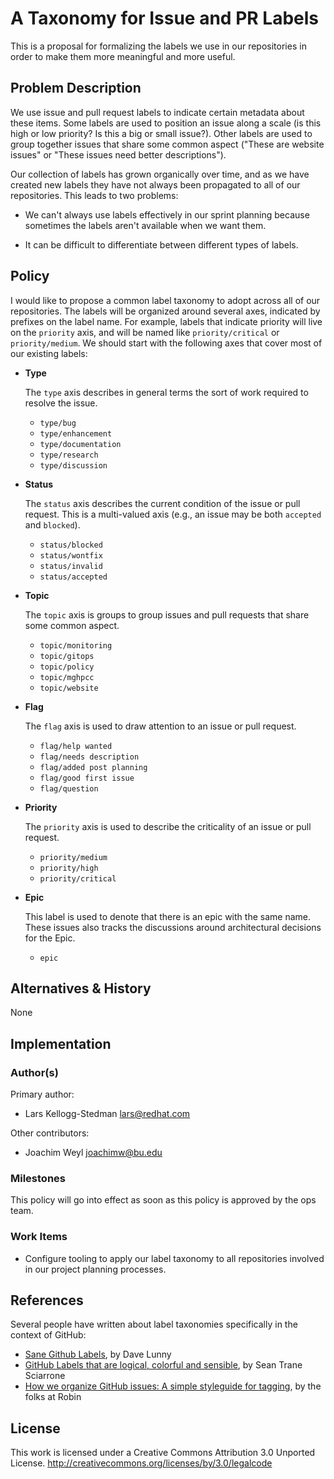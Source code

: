 # A Taxonomy for Issue and PR Labels

This is a proposal for formalizing the labels we use in our
repositories in order to make them more meaningful and more useful.

## Problem Description

We use issue and pull request labels to indicate certain metadata
about these items. Some labels are used to position an issue along a
scale (is this high or low priority? Is this a big or small issue?).
Other labels are used to group together issues that share some common
aspect ("These are website issues" or "These issues need better
descriptions").

Our collection of labels has grown organically over time, and as we
have created new labels they have not always been propagated to all
of our repositories. This leads to two problems:

- We can't always use labels effectively in our sprint planning
  because sometimes the labels aren't available when we want them.

- It can be difficult to differentiate between different types of
  labels.

## Policy

I would like to propose a common label taxonomy to adopt across all of
our repositories. The labels will be organized around several axes,
indicated by prefixes on the label name. For example, labels that
indicate priority will live on the `priority` axis, and will be
named like `priority/critical` or `priority/medium`. We should start
with the following axes that cover most of our existing labels:

- **Type**

  The `type` axis describes in general terms the sort of work required
  to resolve the issue.

  - `type/bug`
  - `type/enhancement`
  - `type/documentation`
  - `type/research`
  - `type/discussion`

- **Status**

  The `status` axis describes the current condition of the issue or
  pull request. This is a multi-valued axis (e.g., an issue may be
  both `accepted` and `blocked`).

  - `status/blocked`
  - `status/wontfix`
  - `status/invalid`
  - `status/accepted`

- **Topic**

  The `topic` axis is groups to group issues and pull requests that
  share some common aspect.

  - `topic/monitoring`
  - `topic/gitops`
  - `topic/policy`
  - `topic/mghpcc`
  - `topic/website`

- **Flag**

  The `flag` axis is used to draw attention to an issue or pull
  request.

  - `flag/help wanted`
  - `flag/needs description`
  - `flag/added post planning`
  - `flag/good first issue`
  - `flag/question`

- **Priority**

  The `priority` axis is used to describe the criticality of an issue
  or pull request.

  - `priority/medium`
  - `priority/high`
  - `priority/critical`

- **Epic**

  This label is used to denote that there is an epic with the same name. These
  issues also tracks the discussions around architectural decisions for the
  Epic.

  - `epic`

## Alternatives & History

None

## Implementation

### Author(s)

Primary author:

- Lars Kellogg-Stedman <lars@redhat.com>

Other contributors:

- Joachim Weyl <joachimw@bu.edu>

### Milestones

This policy will go into effect as soon as this policy is approved by
the ops team.

### Work Items

- Configure tooling to apply our label taxonomy to all repositories
  involved in our project planning processes.

## References

Several people have written about label taxonomies specifically in the
context of GitHub:

- [Sane Github
  Labels](https://medium.com/@dave_lunny/sane-github-labels-c5d2e6004b63),
  by Dave Lunny
- [GitHub Labels that are logical, colorful and
  sensible](https://seantrane.com/posts/logical-colorful-github-labels-18230/),
  by Sean Trane Sciarrone
- [How we organize GitHub issues: A simple styleguide for
  tagging](https://robinpowered.com/blog/best-practice-system-for-organizing-and-tagging-github-issues),
  by the folks at Robin

## License

This work is licensed under a Creative Commons Attribution 3.0
Unported License.
<http://creativecommons.org/licenses/by/3.0/legalcode>

